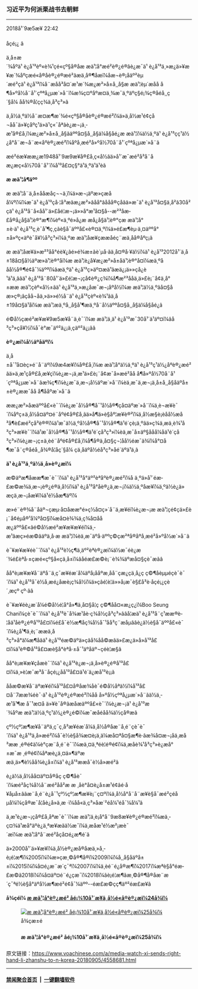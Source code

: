### 习近平为何派栗战书去朝鲜
------------------------

<div class="published">
 <span class="date" title="ä¸­å½æ¶é´">
  <time datetime="2018-09-05T22:42:25+08:00">
   2018å¹´9æ5æ¥ 22:42
  </time>
 </span>
</div>
<br/>
<div class="wsw">
 <span class="dateline">
  åçé¡¿ â
 </span>
 <p>
  ä¸­å±æ´¾åºä¹ è¿å¹³èº«è¾¹çé«çº§å®åæ æä¹¦å°æé²è®¿é®ãè¿æ¯ä¹ è¿å¹³ä¸»æ¿ä»¥æ¥æ´¾åºçæé«å®åè®¿é®æé²ãæä¸å®¶åæï¼åæ¬è®¡åäº²èµ´æé²çä¹ è¿å¹³ï¼å¨æåå³å¤´æ¹æ´¾æ¿æ²»å±å¸¸å§æ æä¹¦èµ´æåå å¶å»ºå½å¨å¹´çºªå¿µæ´»å¨ï¼æ¾ç¤ºåºæ­¤ä¸¾æ¯ä¸ºäºç§é¡¾ç®åéå¸¸ç´§å¼ åå¾®å¦çç¾ä¸­å³ç³»ã
 </p>
 <p>
  ä¸­å½ä¸ºä½å¨æ­¤æ¶æ´¾é«çº§å®åè®¿é®æé²ï¼ä»ä¸­å½æ¹é¢çå¬åå¯ä»¥çåºç¹ä»ä¹ç«¯åªãè¿æ¬¡ä¸­æ¹å®£å¸ï¼æ¿æ²»å±å¸¸å§ãäººå¤§å¸¸å§ä¼å§åé¿æ æä¹¦ï¼ä½ä¸ºä¹ è¿å¹³çç¹ä½¿å°å¨æ¬å¨æ«åºè®¿æé²ï¼åºå¸­æé²å»ºå½70å¨å¹´çºªå¿µæ´»å¨ã
 </p>
 <p>
  æé²éæ¥ææ¿æ1948å¹´9æ9æ¥å®£å¸ç«å½ãä»å¹´æ¯æé²å³å¨åæ¿æç«å½70å¨å¹´ï¼å¹³å£¤ç§°ä¹ä¸ºä¹ä¹èã
 </p>
 <p>
  <strong>
   æ æä¹¦å¶äºº
  </strong>
 </p>
 <p>
  æ æä¹¦å¨ä¸­å±ååæåç¬¬ä¸ï¼ä»æ¬¡äºæ»çæåå¼ºï¼ï¼æ¯ä¹ è¿å¹³çå·¦å³æãæ¿æ²»âåå°âååå®çåãä»æ¯ä¹ è¿å¹³å¤§ä¸å²ã30å²çä¹ è¿å¹³å¨å«åå¹´ä»£åé¦æ¬¡ä»»å°æ¹å¤§å--æ²³åæ­£å®å¿å§ä¹¦è®°æ¶ï¼èº«ä¸ºé»å¿æ æå¿å§ä¹¦è®°çæ æä¹¦å°±è·ä¹ è¿å¹³ç¸è¯å¹¶ç¸çãè§å¯äººå£«è®¤ä¸ºï¼ä»é£æ¶èµ·ä¸¤äººå°±å»ºç«äºè¯å¥½å³ç³»ï¼ä¸ºæ æä¹¦åæ¥çææåéç¨æä¸åå®åºç¡ã
 </p>
 <p>
  æ æä¹¦åæ¥ä»æ²³åå°éè¥¿ãé»é¾æ±ãè´µå·ãä¸­å¤®å·¥ä½ï¼ä¹ è¿å¹³2012å¹´ä¸­å±18å¤§å½äºæ»ä¹¦è®°åï¼æ æä¹¦è¿å¥æ¿æ²»å±åä¹¦è®°å¤ï¼æä¸ºååå½å®¶é¢å¯¼äººï¼âæä¸ºä¹ è¿å¹³ç»äº¤æä¹ãæä¿¡ä»»çå¿è¹ä¹ä¸âãä¹ è¿å¹³å¨80å¹´ä»£é¦æ¬¡çå¢è®¿ç¾ï¼å¶æ²³ååä¸ä»£è¡¨å¢ä¸­å°±ææ æä¹¦çèº«å½±ãä¹ è¿å¹³ä¸»æ¿åæ¯æ¬¡åºå½ï¼æ æä¹¦ä½ä¸ºâå¤§åæ»ç®¡âçåå¬åä¸»ä»»é½å¨ä¹ è¿å¹³çèº«è¾¹ãä¸­å±19å¤§ä¹åï¼æ æä¹¦æä¸ºå¸¸å§å¹¶æä¸ºå¨å½äººå¤§å¸¸å§ä¼å§åé¿ã
 </p>
 <p>
  é©å½çæé²æ¥æ¥9æ5æ¥å¨ä¸è¯´ï¼æ æä¹¦ä¸ä¹ è¿å¹³æ¯30å¹´ä¹äº¤ï¼âå³ç³»çå¥½ï¼å¯è°æ¯äº²ä¿¡ä¸­çäº²ä¿¡ãâ
 </p>
 <p>
  <strong>
   è®¿æï¼å½äºåäºï¼
  </strong>
 </p>
 <p>
  ä¸­å±å¯¹å¤èç»é¨å¨äºï¼9æ4æ¥ï¼å®£å¸ï¼æ æä¹¦å°ä½ä¸ºä¹ è¿å¹³ç¹ä½¿åºè®¿æé²ãä»ä¸­æ¹çå®£å¸æ¥çï¼è¿æ¬¡ä¸­æ¹ä»£è¡¨å¢æ¯å»æé²åå å¶å»ºå½70å¨å¹´çºªå¿µæ´»å¨ãæ¾ç¶ï¼è¿æ¯ä¸æ¬¡å½äºæ´»å¨ï¼èä¸æ¯ä¸æ¬¡ä¸­å±å¸¸å§åäºå±±è®¿ææ¯åå å¶ååºæ´»å¨ã
 </p>
 <p>
  ææ¿æ²»åæäººå£«è¯´ï¼è¿æ¯å½å®¶å¯¹å½å®¶çå¤äºæ´»å¨ï¼ä¸è¬æ¥è¯´ï¼åºç±ä¸­å½å¤äº¤é¨åºé¢å®£å¸ãä»å¶ä»è§åº¦æ¥è®²ï¼ä¸­å½æ§è¡èåå½æå³å¶è£æé²çå³è®®ï¼ä¹æ¯ä½ä¸ºå½å®¶å¯¹å½å®¶ä¹é´çè¡ä¸ºãä»ç¾ä¸­æä¸è¾¹å³ç³»æ¥è¯´ï¼ä¹æ¯å½å®¶å¯¹å½å®¶ä¹é´çå³ç³»ï¼èä¸æ¯å±äº§ååå¼åä¹é´çå³ç³»ï¼è¿æ¬¡ç±ä¸­èé¨åºé¢å®£å¸ï¼å¶å®ä¸å¤§ç¬¦åå½éæ¯ä¾ï¼å°¤å¶æ¯å¨ç®åéå¸¸å¾®å¦åç´§å¼ çä¸åäºå½éå³ç³»åé´äºä¹ä¸ã
 </p>
 <p>
  <strong>
   ä¹ è¿å¹³ä¸ºä½ä¸å»è®¿æï¼
  </strong>
 </p>
 <p>
  æ©äºæ¶åææ¶æ¯è¯´ï¼ä¹ è¿å¹³å°äº²èªåºè®¿æé²ï¼å ä¸ºä»å¹´éæ­£æ©æ¾ä¸æ¬¡è®¿é®ä¸­å½ï¼ä¹ è¿å¹³å°åè®¿ä¸æ¬¡ï¼ä½ä¸ºåæ¥ï¼ä¸ºä½è¿ä»æçä¸æ¬¡åæ¥ï¼ä¹é½åæ¶äºï¼
 </p>
 <p>
  æ»é¨è®¾å¨åäº¬çæµ·å¤åææ°é»ç½å¤ç»´å¨ä¸æ¥éï¼è¿æ¬¡æ æä¹¦çé¢çä»£è¡¨å¢éµå®¹å¼ºå¤§ï¼æå¤è¾¾ä¸ç¾å¤ååæ¿äººå£«ãé©å½æé²æ¥æ¥æ¥éï¼ä¸­æ¹âæç»éæ©âäºä¸å·æ æä¹¦ï¼èä¸æ¯äºå·äººç©çæ²ªå®åºå¸­æé²å»ºå½æ´»å¨ã
 </p>
 <p>
  è¯¥æ¥æ¥éè¯´ï¼ä¹ è¿å¹³è½ç¶ä¸äº²èªè®¿æï¼ä½æ¯éè¿æ´¾é£èªå·±çæé«çº§å«çä¸å±ï¼âåéæ­£æ©è¡¨è¾¾äºæå¤§çè¯æãâ
 </p>
 <p>
  åå°è¡æ¥æ¥å¨äºå¨ä¸ç¯æ¥éæ´å¼äºå¡ååºæ¸åå¨çæ¿ç­ä¸­å¿ç ç©¶åèµµéçè¯è¯´ï¼ä¹ è¿å¹³å¯è½å¸æé¿åæè¡ç¾å½ï¼ä»çâé¦è¦ä»»å¡æ¯è§£å³è·åçé¡¿çè´¸æçº çº·ãâ
 </p>
 <p>
  è¯¥æ¥éè¿æ´å¼é©å½é¦å°å»¶ä¸å¤§å­¦ç ç©¶åå¤«æ¿ç¿ï¼Boo Seung Chanï¼çè¯è¯´ï¼ä¹ è¿å¹³è¯å¾æ¹åè·ç¾å½çå³ç³»ãâå¦æä¹ è¿å¹³å¨ç¹ææ®è­¦åä¹åè®¿é®å¹³å£¤ï¼é£å¯è½æ¶åç¾å½å¯¹åå³ç¨æåµãâè¿ä½è§å¯äººå£«è¯´ï¼è¿å¹¶ä¸è¡¨ææä¸­å³ç³»å°ä¼æ¶åãä¹ è¿å¹³éæ©äºä»çâå¾åå©æâä»£æ¿ä»å»å¹³å£¤ï¼ä¹è®©å¹³å£¤æè§å°èªå·±å¯¹äºåäº¬çéè¦æ§ã
 </p>
 <p>
  åå°è¡æ¥æ¥çåæè¯´ï¼ä¹ è¿å¹³è¿æ¬¡ä¸å»è®¿é®å¹³å£¤ï¼ä¸»è¦æ¯æ³å¨åçé¡¿åå¹³å£¤ä¹é´ä¿æå¹³è¡¡ã
 </p>
 <p>
  ååæ©æ¥å¨äºæ¥éï¼å¹³å£¤å®åæ¾åè¯é©å½åªä½ï¼å¹³å£¤å¨7ææ¾éè¯·ä¹ è¿å¹³è®¿é®æé²ï¼åå å»ºå½çºªå¿µæ´»å¨ãä½ä¸­æ¹å¹¶æ å¯¹æ­¤å ä»¥è¯å®ãæåæäººå£«è¯´ï¼è¿æ¬¡ä¹ è¿å¹³æ´¾åºæ æä¹¦ä½ä¸ºç¹ä½¿è®¿é©ï¼æ¯æåéåå¾ä½çå®æã
 </p>
 <p>
  çº½çº¦æ¶æ¥å¨äºä¸ç¯ç¸å³æ¥éæ´å¼ä¸­å½å®åæ¨å¸é¨çè¯è¯´ï¼ä¹ è¿å¹³ä¸å»æé²ï¼å¯è½è§å¾æ­¤è¡ä¸ä¼æå¤ªå¤§æ¶è·ãæ¾å¤æ¬¡åä¸æå³ææ ¸é®é¢ä¼è°çæ¨å¸é¨è¯´ï¼æä¸¤ä¸ªéè¦é®é¢ï¼ä¸­æåè¾¹å³ç³»è¿æå°±æ¯æ ¸é®é¢ï¼åªæè¿ä¸¤ä»¶äºææä¸ä»¶è½åå¾è¿å±ï¼ä¹ è¿å¹³ææå¯è½å»æé²ã
 </p>
 <p>
  è¿ä½ä¸­å½åå¤äº¤å®åç ç©¶åè¯´ï¼æé²åç¾å½å¨æé²åå²æ æ ¸åè°å¤è¿å±æ¹é¢âé·å¥åµå±âãæ¨å¸é¨è¿å¯¹çº½çº¦æ¶æ¥è¡¨ç¤ºï¼ä¸­å½å°å¨å¨æ¥è§å¯æé²çéåµå¼ï¼çå®æ¯å¦åè¿å»ä¸æ ·ï¼åå«ä¸ç³»åæ´²éå¼¹éå¯¼å¼¹ã
 </p>
 <p>
  ä¸­æ¹è¿æ¬¡çå®£å¸åªæ¯è¯´ï¼æ æä¹¦ä¸è¡å°å¨9æ8æ¥è®¿é®æé²ï¼æä¸­ç¤¾ä¹æå°äºè¿ä¸ªæ¥æãä½æ¯ï¼ä¸­æåæ¹é½æ²¡æè¯´æï¼æ æä¹¦å°å¨æé²åçå¤é¿æ¶é´ã
 </p>
 <p>
  ä»2000å¹´ä»¥æ¥ï¼ä¸­å½è®¿æå®åæä¸»å¸­è¡é¦æ¶ï¼2005ï¼ï¼æ»çæ¸©å®¶å®ï¼2009ï¼ï¼å¸¸å§åäºå±±ï¼2015ï¼ï¼å¤é¿æ¨æ´ç¯ªï¼2007ï¼ï¼ä¸­èé¨é¿å®æ¶ï¼2017ï¼æªè§å°éæ­£æ©ã2018ï¼ï¼å¤äº¤é¨é¿çæ¯ï¼2018ï¼ãè¡é¦æ¶ãæ¸©å®¶å®åæ¨æ´ç¯ªé½è§å°äºå½æ¶æé²é¢å¯¼äºº--éæ­£æ©çç¶äº²éæ­£æ¥ã
 </p>
 <p>
  <strong>
   å¾çéï¼
   <a class="wsw__a" href="https://www.voachinese.com/a/4446640.html">
    <span class="title">
     æ æä¹¦å°è®¿æé² åé¡¾10å¹´æ¥ä¸­å½é«å®è®¿æï¼24å¾ï¼
    </span>
   </a>
  </strong>
 </p>
 <div class="wsw__embed">
  <figure class="media-gallery-embed overlay-wrap js-media-expand" data-lbox-gallery="true" data-lbox-gallery-url="/a/4446640.html">
   <a href="https://www.voachinese.com/a/4446640.html" title="æ æä¹¦å°è®¿æé² åé¡¾10å¹´æ¥ä¸­å½é«å®è®¿æï¼25å¾ï¼">
    <div class="img-wrap">
     <div class="thumb thumb16_9">
      <img alt="æ æä¹¦å°è®¿æé² åé¡¾10å¹´æ¥ä¸­å½é«å®è®¿æï¼25å¾ï¼" src="https://gdb.voanews.com/2813C640-077B-4FF9-9210-0A861FDA4F61_w250_r1_s.jpg"/>
     </div>
     <span class="ico ico-gallery ico--media-type ico--xl">
     </span>
     <span class="ico ico-gallery ico--media-expand ico--rounded">
     </span>
    </div>
   </a>
   <figcaption class="d-flex flex-wrap overlay-content">
    <span class="label label--media label--inverted m-l-sm">
     å¾çæ±é
    </span>
    <h4 class="title title--media title--inverted m-l-sm">
     æ æä¹¦å°è®¿æé² åé¡¾10å¹´æ¥ä¸­å½é«å®è®¿æï¼25å¾ï¼
    </h4>
   </figcaption>
   <div>
    <div data-lbox-gallery-item-src="https://gdb.voanews.com/2813C640-077B-4FF9-9210-0A861FDA4F61_w1024_q10_s.jpg" data-lbox-gallery-item-title="2018å¹´3æ17æ¥ï¼æ°å½éçä¸­å½äººå¤§å§åé¿æ æä¹¦å¨å¨å½äººå¤§å¨ä½ä¼è®®ä¸ææå®ªæ³ï¼å®£èªå°±èãä¸­å½åæé²å®æ¹åªä½9æ4æ¥åæ¶åæè¯´ï¼åºæé²å³å¨ååæ¿åºçéè¯·ï¼ä¸­å½å±äº§åä¸­å¤®æ¿æ²»å±å¸¸å§ãä¸­å½å¨å½äººå¤§å§åé¿æ æä¹¦9æ8æ¥çä¸­å½åæ¿ä»£è¡¨å¢è®¿é®æé²ï¼åºç¥æé²å»ºå½70å¨å¹´ãä¸­æå®åªé½æ²¡æè¯´ææ æä¹¦å°å¨æé²éçå¤é¿æ¶é´ã">
    </div>
    <div data-lbox-gallery-item-src="https://gdb.voanews.com/A9CFB9BA-67BA-4DB1-AC35-E21AB2CE3791_w1024_q10_s.jpg" data-lbox-gallery-item-title='2018å¹´3æä¸­å½äººå¤§ä¼è®®ä¸çä¹ è¿å¹³ãæ æä¹¦åæåå¼ºãå½æ¶ï¼ä¹ è¿å¹³ä¸å³å°åºä»»äººå¤§å¸¸å§ä¼å§åé¿çæ æä¹¦é¢é¢äº¤è°ï¼ä½ä¸ä¸­å±ååæåç¬¬äºçæ»çæåå¼ºæå°äºå¨ã9æ8æ¥å¼å§ï¼&lt;span style="font-size: 1em;"&gt;æ æä¹¦å°ä½ä¸ºä¸­å½åæ¿å¤´å·äººç©ä¹ è¿å¹³çç¹ä½¿è®¿æã&lt;/span&gt;&lt;span style="font-size: 1em;"&gt;èæ­¤åä¸ç´ææ¥éè¯´ï¼æé²æ¹é¢éè¯·ä¹ è¿å¹³9æè®¿é®æé²ï¼èä»ï¼ä¹ è¿å¹³ä¸å»ï¼èè®©æ æä¹¦ä½ä¸ºç¹å«ä»£è¡¨è®¿æï¼å¼åå¤çç§ç§è§£è¯»ã&lt;/span&gt;'>
    </div>
    <div data-lbox-gallery-item-src="https://gdb.voanews.com/3D1CF2B9-4F42-4B6A-8A62-55AB0352F489_w1024_q10_s.jpg" data-lbox-gallery-item-title="æ æä¹¦æ¾ç»å¤æ¬¡åºè®¿ï¼å¾ä¸º2017å¹´4æ26æ¥ä¿ç½æ¯æ»ç»å¼æåºç±³å°&amp;middot;æ®äº¬åä¸­å±ä¸­å¤®åå¬åä¸»ä»»æ æä¹¦å¨ä¿ç½æ¯è«æ¯ç§åéå§æå®«ä¼æ¤æ¶æ¡æã">
    </div>
    <div data-lbox-gallery-item-src="https://gdb.voanews.com/1E0A0FBA-8071-41B7-BF6C-5B608850B5C0_w1024_q10_s.jpg" data-lbox-gallery-item-title="æ æä¹¦æ¾ç»éåä¹ è¿å¹³åºè®¿ç¾å½ï¼å¾ä¸º2015å¹´9æ22æ¥ä¸­å½å½å®¶ä¸»å¸­ä¹ è¿å¹³å¨è¥¿éå¾çæå®´ä¸åç¾å½åä¸­å½çä¿¡æ¯ç§æå¬å¸çé¦å¸­æ§è¡å®ä»¬åè¡¨æ¿ç­æ¼è®²æ¶ï¼ä¸­å±ä¸­å¤®åå¬åä¸»ä»»æ æä¹¦åç¾å½ä¼ä¸å®¶æ¯å°&amp;middot;çè¨åå¤«äººæ¢ç³è¾¾&amp;middot;çè¨å¨å¾å¬ã">
    </div>
    <div data-lbox-gallery-item-src="https://gdb.voanews.com/F52DAF51-28D9-4F80-86BD-8399A28DA527_w1024_q10_s.jpg" data-lbox-gallery-item-title="2013å¹´3æ23æ¥ä¸­å±ä¸­å¤®åå¬åä¸»ä»»æ æä¹¦ï¼ç¿»è¯ï¼ä¹ è¿å¹³ï¼çæ²ªå®ï¼æ¨æ´ç¯ªï¼ä»å·¦å°å³ï¼å¨ä¿ç½æ¯å½å®¶æé©¬ãï¼ç¾å½ä¹é³ç½æ¡¦ææï¼">
    </div>
    <div data-lbox-gallery-item-src="https://gdb.voanews.com/701F9D85-91A2-4992-BB98-E8664C454989_w1024_q10_s.jpg" data-lbox-gallery-item-title="2018å¹´4æ16æ¥ï¼æé²é¢å¯¼äººéæ­£æ©åå¶å¤«äººæéªä¸»åä¸­å±ä¸­å¤®å¯¹å¤èç»é¨é¨é¿å®æ¶å¨å¹³å£¤è§çä¸­å½è­è¾èå§ãçº¢è²å¨å­åãååæ¼åä¸èµ·é¼æãæ­¤åï¼æéªä¸»åæé²é«å±å®åè§çäºä¸­å½è­è¾èå¢æ¼åºçèå§ãåèµå°ããèå¨2017å¹´11æï¼å®æ¶ä»¥ä¸­å±ä¸­å¤®æ»ä¹¦è®°ä¹ è¿å¹³ç¹ä½¿çèº«ä»½è®¿é®æé²ï¼ç®çæ¯åéæ­£æ©éæ¥ä¸­å±åä¹å¤§çæåµï¼ å´å¨å¹³å£¤åå°å·éï¼æ²¡è§å°éæ­£æ©ã">
    </div>
    <div data-lbox-gallery-item-src="https://gdb.voanews.com/D94DC023-D006-4FE2-860F-2C6ADF82BF34_w1024_q10_s.jpg" data-lbox-gallery-item-title="æé²ä¸­å¤®éè®¯ç¤¾2018å¹´5æ3æ¥åå¸çè¿å¼ ç§çä¸­ï¼ä¸­å½å½å¡å§åå¼å¤é¿çæ¯å¨è®¿é®å¹³å£¤æé´ç­¾åæèé¢è¯ï¼åé¢çç»ä½é¢æä¼¼ä¹æ¯1950å¹´ä»£æè°ä¸­å½å¿æ¿åå¨æé²ã">
    </div>
    <div data-lbox-gallery-item-src="https://gdb.voanews.com/7F584384-BAFC-4F47-8E32-34B5A4D18996_w1024_q10_s.jpg" data-lbox-gallery-item-title="2009å¹´10æ5æ¥ï¼å¨å¹³å£¤å½å®¾é¦ï¼ä¸­å½å½å¡é¢æ»çæ¸©å®¶å®åæé²é¢å¯¼äººéæ­£æ¥ä»ç»ä¸­æ¹èµ éçç¤¼åãè¿æ¯18å¹´æ¥ä¸­å½æ»çç¬¬ä¸æ¬¡è®¿é®æé²ãæ¸©å®¶å®æ­¤è¡è¿å­åæè°çä¸­å½äººæ°å¿æ¿åçå£«éµå­ï¼ç»æ¯å²¸è±å¢ç®è±ã">
    </div>
    <div data-lbox-gallery-item-src="https://gdb.voanews.com/BFBBAF36-35B2-47D9-BAD4-3D6576AA0F44_w1024_q10_s.jpg" data-lbox-gallery-item-title="2008å¹´6æ18æ¥ï¼ä¸­å½å½å®¶å¯ä¸»å¸­ä¹ è¿å¹³åæé²é¢å¯¼äººéæ­£æ¥å¨å¹³å£¤èµ°åä¼è®®åãè¿æ¯ä¹ è¿å¹³å°±ä»»å½å®¶å¯ä¸»å¸­åçç¬¬ä¸æ¬¡åºè®¿ãä½ä¹ è¿å¹³å°±ä»»ä¸­å±æ»ä¹¦è®°ä¹åï¼å¯¹æé²å·æ·¡ï¼æ²¡å»è®¿é®è¿ã2018å¹´3æéæ­£æ©è®¿ååï¼ä¸¤å½å³ç³»æ¹åã 4æä¸­æ¬ï¼ç¾å½æçº¿çµè§å°CNNæ¥éè¯´ï¼ä¹ è¿å¹³åå¤å°½å¿«è®¿é®æé²ãä¸­å½å¤äº¤é¨åè¨äººåæ¥è¹å¨ä¾è¡è®°èä¼ä¸è¯´ï¼å¥¹ä¸äºè§£æå³ä¹ è¿å¹³è®¡åè®¿é®æé²çä¿¡æ¯ï¼ä½ä¸­å½åæé²æé«å±äºè®¿çä¼ ç»ãéæ­£æ©è®¿é®åäº¬æé´æ¾éè¯·ä¹ è¿å¹³è®¿é®æé²ï¼ä¹ è¿å¹³å½æ¶æ¬£ç¶æ¥åã&lt;br /&gt;
&amp;nbsp;">
    </div>
    <div data-lbox-gallery-item-src="https://gdb.voanews.com/06C264BF-C1E2-4682-BBBA-83B0FEC2F214_w1024_q10_s.jpg" data-lbox-gallery-item-title="æé²ä¸­å¤®éè®¯ç¤¾2018å¹´5æ3æ¥åå¸çè¿å¼ ç§çä¸­ï¼ä¸­å½å½å¡å§åå¼å¤é¿çæ¯å¨è®¿é®å¹³å£¤æé´åæé²å¤ç¸æåæµ©å¨é¤æ¡æç¢°æ¯ã">
    </div>
    <div data-lbox-gallery-item-src="https://gdb.voanews.com/3E255BEF-590C-4E43-82FA-B20834BD0E3D_w1024_q10_s.jpg" data-lbox-gallery-item-title="2018å¹´4æ15æ¥ï¼æé²é¢å¯¼äººéæ­£æ©åå¶å¤«äººæéªä¸»åä¸­å±ä¸­å¤®å¯¹å¤èç»é¨é¨é¿å®æ¶å¨å¹³å£¤ãæ¥æ¬è¯»åæ°é»4æä¸­æ¬æ´å¼å¤ä½ç¥æäººå£«çè¯è¯´ï¼æé²å®ååå®æ¶è®¨è®ºäºä¹ è¿å¹³è®¿æçè®®é¢ï¼æé²æ¹é¢å¸æä¹ è¿å¹³æ©æ¥è®¿é®å¹³å£¤ã">
    </div>
    <div data-lbox-gallery-item-src="https://gdb.voanews.com/7C76869C-74C0-4872-AF77-CBF9A3ECBC97_w1024_q10_s.jpg" data-lbox-gallery-item-title="2018å¹´4æ16æ¥ï¼æé²é¢å¯¼äººéæ­£æ©åå¶å¤«äººæéªä¸»åä¸­å±ä¸­å¤®å¯¹å¤èç»é¨é¨é¿å®æ¶ä»¥åè­è¾èå§ãçº¢è²å¨å­åãçæ¼åå¨å¹³å£¤ãæé²åä¸¤ä»£é¢å¯¼äººéæ¥æåéæ­£æ¥å¨åºå½è®¿é®æèä¼è§å¤å®¾æ¶ï¼ä¸ååå¤«äººãèéæ­£æ©ä¸åï¼æéªä¸»åå å¤äºæ´»å¨ã">
    </div>
    <div data-lbox-gallery-item-src="https://gdb.voanews.com/04C1C32C-72FC-42BA-A6E3-FB68321E6103_w1024_q10_s.jpg" data-lbox-gallery-item-title="2018å¹´4æ15æ¥ï¼æé²é¢å¯¼äººéæ­£æ©å¨å¹³å£¤ä¼è§ä¸­å±ä¸­å¤®å¯¹å¤èç»é¨é¨é¿å®æ¶ã">
    </div>
    <div data-lbox-gallery-item-src="https://gdb.voanews.com/97F7617D-5B07-4B29-A960-8CDEEF82D85C_w1024_q10_s.jpg" data-lbox-gallery-item-title="2018å¹´4æ13æ¥ï¼æé²äººæ¬¢è¿ä¸­å±ä¸­èé¨é¨é¿å®æ¶ä¸ºé¦çä¸­å½èºæ¯å¢å°å¹³å£¤æºåºãä¸å¤§ç¾¤ä¸­å½æ¼åæµè¾¾æé²åå 4æ31æ¥æ¥å­£åè°èºæ¯èã">
    </div>
    <div data-lbox-gallery-item-src="https://gdb.voanews.com/6F9157CC-808F-406C-932D-36C15108CCB8_w1024_q10_s.jpg" data-lbox-gallery-item-title="2015å¹´10æ10æ¥æé²é¢å¯¼äººéæ­£æ©åä¸­å±æ¿æ²»å±å¸¸å§ååäºå±±(å³äº)ä¸éè§çæé²&amp;quot;å³å¨å&amp;quot;å»ºå70å¨å¹´éåµå¼ãå¨2017å¹´ï¼å¨ä¸­æå³ç³»æ¸è¡æ¸è¿ï¼å·æ·¡ç´§å¼ çæåµä¸ï¼æé²éåµæ²¡æä¸­å½é«å®åå ãèå¨è¿å»çæé²éåµæèå¶ä»å¸ç¤¼ä¸­ï¼ä¸­å½é«å®æ¶æåºå¸­ã">
    </div>
    <div data-lbox-gallery-item-src="https://gdb.voanews.com/BB8DAA61-281F-4603-B21F-4173485C4278_w1024_q10_s.jpg" data-lbox-gallery-item-title="æé²é¢å¯¼äººéæ­£æ©åä¸­å±æ¿æ²»å±å¸¸å§ååäºå±±å¨å¹³å£¤çæé²&amp;quot;å³å¨å&amp;quot;å»ºå70å¨å¹´éåµå¼ä¸ææï¼2015å¹´10æ10æ¥ï¼ã">
    </div>
    <div data-lbox-gallery-item-src="https://gdb.voanews.com/1C1F4E60-9649-4BA9-BB36-7A18E0CB5769_w1024_q10_s.jpg" data-lbox-gallery-item-title="æé²é¢å¯¼äººéæ­£æ©åä¸­å±æ¿æ²»å±å¸¸å§ååäºå±±å¨å¹³å£¤çæé²&amp;quot;å³å¨å&amp;quot;å»ºå70å¨å¹´éåµå¼ä¸æºæï¼2015å¹´10æ10æ¥ï¼ã">
    </div>
    <div data-lbox-gallery-item-src="https://gdb.voanews.com/4A492254-E15C-437E-8103-8ECA3006F899_w1024_q10_s.jpg" data-lbox-gallery-item-title="æé²é¢å¯¼äººéæ­£æ©åä¸­å±æ¿æ²»å±å¸¸å§åäºå±±å¨å¹³å£¤æ¡æï¼åäºå±±è¿ä¸ªè®¿é®æ¯ä¸ºäºåºç¥æé²&amp;quot;å³å¨å&amp;quot;å»ºå70å¨å¹´ï¼2015å¹´10æ10æ¥ï¼ã">
    </div>
    <div data-lbox-gallery-item-src="https://gdb.voanews.com/5093DDAC-255F-4C3F-A403-E5EB89AAEF9F_w1024_q10_s.jpg" data-lbox-gallery-item-title="è§é¢æªå¾æ¾ç¤ºï¼2013å¹´7æ27æ¥ï¼æé²é¢å¯¼äººéæ­£æ©åä¸­å½å¯ä¸»å¸­ææºæ½®å¨å¹³å£¤çºªå¿µæé²æäºåæ60å¨å¹´çåºå¸ä¸">
    </div>
    <div data-lbox-gallery-item-src="https://gdb.voanews.com/17689075-51AE-4A0D-940C-0BD274A35157_w1024_q10_s.jpg" data-lbox-gallery-item-title="2013å¹´7æä¸æ¬ï¼æé²é¢å¯¼äººéæ­£æ©åä¸­å½å¯ä¸»å¸­ææºæ½®å¨å¹³å£¤æ¡æã">
    </div>
    <div data-lbox-gallery-item-src="https://gdb.voanews.com/042CCD4C-C45E-41D3-AB85-E86027919D1C_w1024_q10_s.jpg" data-lbox-gallery-item-title="2011å¹´7æ12æ¥ï¼ä¸­å½å½å¡é¢å¯æ»çå¼ å¾·æ±å¨å¹³å£¤ä¼è§æé²æé«äººæ°ä¼è®®å¸¸ä»»å§åä¼å§åé¿éæ°¸åï¼ä»è¿æ¬¡è®¿ææ¯ä¸ºåºç¥ãä¸­æåå¥½åä½äºå©æ¡çº¦ãç¼ç»50å¨å¹´ãå¼ å¾·æ±æ¾çå­¦æé²ï¼1978å¹´å°1980å¹´å¨æé²éæ¥æç»¼åå¤§å­¦çå­¦ãæ­¤å¤ï¼2011å¹´11æï¼æåå¼ºä¹æ¾è®¿é®é©å½åæé²ï¼è¥¿æ¹ä¸å¤§éè®¯ç¤¾åªæä»è®¿é®é©å½çç§çï¼æ²¡æè®¿é®æé²çã">
    </div>
    <div data-lbox-gallery-item-src="https://gdb.voanews.com/777CE80A-21E3-4514-8979-FF1487BB5902_w1024_q10_s.jpg" data-lbox-gallery-item-title="2010å¹´10æ25æ¥ï¼æé²é¢å¯¼äººéæ­£æ¥åä»çå¿å­éæ­£æ©å¨å¹³å£¤æ¥å¾é­ä¼¯éä¸å°çé¢çä¸­å½åäºä»£è¡¨å¢ï¼ä»ä»¬ççä¸­æ¹çç¤¼ç©ãé­ä¼¯éæ­¤è¡æ¯åå æè°çä¸­å½äººæ°å¿æ¿åå¥æåæ60å¨å¹´çºªå¿µæ´»å¨ã">
    </div>
    <div data-lbox-gallery-item-src="https://gdb.voanews.com/67FF8523-D568-44C2-9252-F54D296D509D_w1024_q10_s.jpg" data-lbox-gallery-item-title=" 2010å¹´10æ25æ¥ï¼æé²é¢å¯¼äººéæ­£æ¥åä»çå¿å­éæ­£æ©å¨å¹³å£¤ä¸ä¸­å±ä¸­å¤®åå§å¯ä¸»å¸­é­ä¼¯éçé¢çä¸­å½åäºä»£è¡¨å¢åå½±ã">
    </div>
    <div data-lbox-gallery-item-src="https://gdb.voanews.com/6A1F397B-DCCE-4EA5-9396-1AE059558564_w1024_q10_s.jpg" data-lbox-gallery-item-title="æé²ä¸­å¤®æ°é»ç¤¾çå¾çæ¾ç¤º2010å¹´10æ9æ¥å¨æ°¸åº·è®¿é®æé²ï¼å¨å¹³å£¤æºåºæ¥åé²è±. ä»æ­¤è¡æ¯åå æé²å³å¨åæç«65å¨å¹´å¤§åºã">
    </div>
    <div data-lbox-gallery-item-src="https://gdb.voanews.com/E29388BB-685B-438C-AA6D-6B5263DD2F86_w1024_q10_s.jpg" data-lbox-gallery-item-title="æé²ä¸­å¤®æ°é»ç¤¾çå¾çæ¾ç¤ºï¼2010å¹´10æ10æ¥ï¼æé²é¢å¯¼äººéæ­£æ¥åä¸­å½é«å®å¨æ°¸åº·å¨æé²å³å¨åæç«65å¨å¹´åºå¸çä¸»å¸­å°ä¸">
    </div>
   </div>
  </figure>
 </div>
 <p>
 </p>
</div>

原文链接：https://www.voachinese.com/a/media-watch-xi-sends-right-hand-li-zhanshu-to-n-korea-20180905/4558681.html


------------------------
#### [禁闻聚合首页](https://github.com/gfw-breaker/banned-news/blob/master/README.md) &nbsp;|&nbsp;  [一键翻墙软件](https://github.com/gfw-breaker/nogfw/blob/master/README.md)